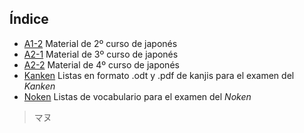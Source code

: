 Índice
------------------

- [A1-2](https://github.com/manutero/Japanese/tree/master/A1-2) Material de 2º curso de japonés
- [A2-1](https://github.com/manutero/Japanese/tree/master/A2-1) Material de 3º curso de japonés
- [A2-2](https://github.com/manutero/Japanese/tree/master/A2-2) Material de 4º curso de japonés
- [Kanken](https://github.com/manutero/Japanese/tree/master/Kanken) Listas en formato .odt y .pdf de kanjis para el examen del *Kanken*
- [Noken](https://github.com/manutero/Japanese/tree/master/Noken) Listas de vocabulario para el examen del *Noken*

> マヌ
